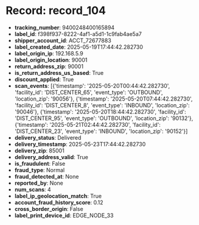 # Record: record_104

- **tracking_number**: 9400248400165894
- **label_id**: f398f937-8222-4af1-a5d1-1c9fab4ae5a7
- **shipper_account_id**: ACCT_72677883
- **label_created_date**: 2025-05-19T17:44:42.282730
- **label_origin_ip**: 192.168.5.9
- **label_origin_location**: 90001
- **return_address_zip**: 90001
- **is_return_address_us_based**: True
- **discount_applied**: True
- **scan_events**: [{'timestamp': '2025-05-20T00:44:42.282730', 'facility_id': 'DIST_CENTER_65', 'event_type': 'OUTBOUND', 'location_zip': '90056'}, {'timestamp': '2025-05-20T07:44:42.282730', 'facility_id': 'DIST_CENTER_8', 'event_type': 'INBOUND', 'location_zip': '90046'}, {'timestamp': '2025-05-20T18:44:42.282730', 'facility_id': 'DIST_CENTER_95', 'event_type': 'OUTBOUND', 'location_zip': '90132'}, {'timestamp': '2025-05-21T02:44:42.282730', 'facility_id': 'DIST_CENTER_23', 'event_type': 'INBOUND', 'location_zip': '90152'}]
- **delivery_status**: Delivered
- **delivery_timestamp**: 2025-05-23T17:44:42.282730
- **delivery_zip**: 85001
- **delivery_address_valid**: True
- **is_fraudulent**: False
- **fraud_type**: Normal
- **fraud_detected_at**: None
- **reported_by**: None
- **num_scans**: 4
- **label_ip_geolocation_match**: True
- **account_fraud_history_score**: 0.12
- **cross_border_origin**: False
- **label_print_device_id**: EDGE_NODE_33